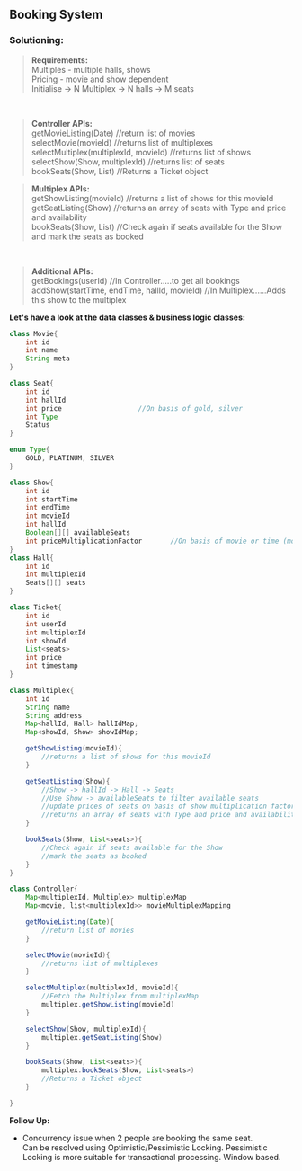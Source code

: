 ## Booking System

### Solutioning:
 
> **Requirements:**  
> Multiples - multiple halls, shows  
> Pricing - movie and show dependent  
> Initialise -> N Multiplex -> N halls -> M seats  

<br>

> **Controller APIs:**  
> getMovieListing(Date) 			//return list of movies  
> selectMovie(movieId)				//returns list of multiplexes  
> selectMultiplex(multiplexId, movieId) 	//returns list of shows  
> selectShow(Show, multiplexId) 		//returns list of seats  
> bookSeats(Show, List<seats>)			//Returns a Ticket object  
	
> **Multiplex APIs:**  
> getShowListing(movieId) 		//returns a list of shows for this movieId  
> getSeatListing(Show)			//returns an array of seats with Type and price and availability  
> bookSeats(Show, List<seats>)		//Check again if seats available for the Show and mark the seats as booked  

<br>

> **Additional APIs:**  
getBookings(userId)  				//In Controller.....to get all bookings  
addShow(startTime, endTime, hallId, movieId)  	//In Multiplex......Adds this show to the multiplex  

**Let's have a look at the data classes & business logic classes:**   

```java
class Movie{
	int id
	int name
	String meta
}

class Seat{
	int id
	int hallId
	int price					//On basis of gold, silver
	int Type
	Status
}

enum Type{
	GOLD, PLATINUM, SILVER
}

class Show{
	int id
	int startTime
	int endTime
	int movieId
	int hallId
	Boolean[][] availableSeats			
	int priceMultiplicationFactor		//On basis of movie or time (morning or evening)
}
class Hall{
	int id
	int multiplexId
	Seats[][] seats
}

class Ticket{
	int id
	int userId
	int multiplexId
	int showId
	List<seats>
	int price
	int timestamp
}

class Multiplex{
	int id
	String name
	String address
	Map<hallId, Hall> hallIdMap;
	Map<showId, Show> showIdMap;

	getShowListing(movieId){
		//returns a list of shows for this movieId
	}

	getSeatListing(Show){
		//Show -> hallId -> Hall -> Seats
		//Use Show -> availableSeats to filter available seats
		//update prices of seats on basis of show multiplication factor
		//returns an array of seats with Type and price and availability
	}

	bookSeats(Show, List<seats>){
		//Check again if seats available for the Show
		//mark the seats as booked
	}
}

class Controller{
	Map<multiplexId, Multiplex> multiplexMap
	Map<movie, list<multiplexId>> movieMultiplexMapping

	getMovieListing(Date){
		//return list of movies
	}

	selectMovie(movieId){
		//returns list of multiplexes
	}

	selectMultiplex(multiplexId, movieId){
		//Fetch the Multiplex from multiplexMap
		multiplex.getShowListing(movieId)
	}

	selectShow(Show, multiplexId){
		multiplex.getSeatListing(Show)
	}

	bookSeats(Show, List<seats>){
		multiplex.bookSeats(Show, List<seats>)
		//Returns a Ticket object
	}

}

```  

**Follow Up:**  
- Concurrency issue when 2 people are booking the same seat.  
Can be resolved using Optimistic/Pessimistic Locking. Pessimistic Locking is more suitable for transactional processing. Window based.

 
